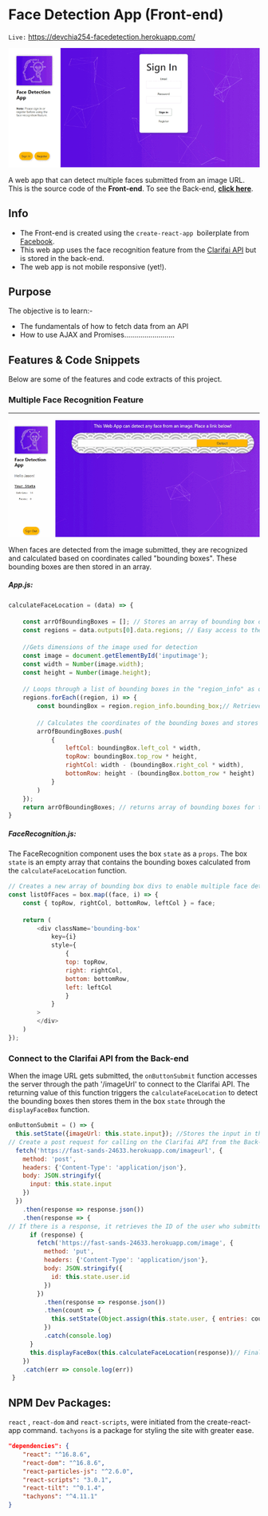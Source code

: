 # Face Detection App (Front-end)
`Live:` https://devchia254-facedetection.herokuapp.com/

![App Snapshot](./README_resources/gif-loginpage.gif)

A web app that can detect multiple faces submitted from an image URL. This is the source code of the **Front-end**. To see the Back-end, [**click here**](https://github.com/devchia254/facedetection-api).

## Info
- The Front-end is created using the `create-react-app `boilerplate from [Facebook](https://github.com/facebook/create-react-app).
- This web app uses the face recognition feature from the [Clarifai API](https://www.clarifai.com/models/face-detection-image-recognition-model-a403429f2ddf4b49b307e318f00e528b-detection) but is stored in the back-end.
- The web app is not mobile responsive (yet!).


## Purpose
The objective is to learn:-

- The fundamentals of how to fetch data from an API
- How to use AJAX and Promises.........................

## Features & Code Snippets
Below are some of the features and code extracts of this project.

### Multiple Face Recognition Feature
---
![AJAX Fetching](./README_resources/gif-faceDetect.gif)

When faces are detected from the image submitted, they are recognized and calculated based on coordinates called "bounding boxes". These bounding boxes are then stored in an array. 

##### App.js:
```javascript
calculateFaceLocation = (data) => {

	const arrOfBoundingBoxes = []; // Stores an array of bounding box objects 
	const regions = data.outputs[0].data.regions; // Easy access to the bounding boxes once the faces has been detected from the image URL
	
	//Gets dimensions of the image used for detection
	const image = document.getElementById('inputimage');
	const width = Number(image.width);
	const height = Number(image.height);
	
	// Loops through a list of bounding boxes in the "region_info" as objects
	regions.forEach((region, i) => {
		const boundingBox = region.region_info.bounding_box;// Retrieve the coordinates of faces detected in the form of bounding boxes

		// Calculates the coordinates of the bounding boxes and stores them into an object, then pushes each object into an array
		arrOfBoundingBoxes.push(
			{
				leftCol: boundingBox.left_col * width,
				topRow: boundingBox.top_row * height,
				rightCol: width - (boundingBox.right_col * width),
				bottomRow: height - (boundingBox.bottom_row * height)
			}
		)
	});
	return arrOfBoundingBoxes; // returns array of bounding boxes for the function
}
```
##### FaceRecognition.js:
The FaceRecognition component uses the box `state` as a `props`. The box `state` is an empty array that contains the bounding boxes calculated from the `calculateFaceLocation` function.

```javascript
// Creates a new array of bounding box divs to enable multiple face detection
const listOfFaces = box.map((face, i) => {
	const { topRow, rightCol, bottomRow, leftCol } = face;
	
	return (
		<div className='bounding-box'
			key={i}
			style={
				{
				top: topRow,
				right: rightCol,
				bottom: bottomRow,
				left: leftCol
				}
			}
		>
		</div>
	)
});
```
### Connect to the Clarifai API from the Back-end
When the image URL gets submitted, the `onButtonSubmit` function accesses the server through the path '/imageUrl' to connect to the Clarifai API. The returning value of this function triggers the `calculateFaceLocation` to detect the bounding boxes then stores them in the box `state` through the `displayFaceBox` function.

```javascript
onButtonSubmit = () => {
  this.setState({imageUrl: this.state.input}); //Stores the input in the imageUrl state
// Create a post request for calling on the Clarifai API from the Back-end when the imageURL has been submitted
  fetch('https://fast-sands-24633.herokuapp.com/imageurl', {
    method: 'post',
    headers: {'Content-Type': 'application/json'},
    body: JSON.stringify({
      input: this.state.input
    })
  })
    .then(response => response.json())
    .then(response => {
// If there is a response, it retrieves the ID of the user who submitted an image then increments the total entry of image submitted by that user.
      if (response) {
        fetch('https://fast-sands-24633.herokuapp.com/image', {
          method: 'put',
          headers: {'Content-Type': 'application/json'},
          body: JSON.stringify({
            id: this.state.user.id
          })
        })
          .then(response => response.json())
          .then(count => {
            this.setState(Object.assign(this.state.user, { entries: count }))
          })
          .catch(console.log)
      }
      this.displayFaceBox(this.calculateFaceLocation(response))// Finally stores the bounding boxes objects into box state, once all above is parsed
    })
    .catch(err => console.log(err))
 }
```

## NPM Dev Packages:

`react` , `react-dom` and `react-scripts`, were initiated from the create-react-app command.
`tachyons` is a package for styling the site with greater ease.

```json
"dependencies": {
    "react": "^16.8.6",
    "react-dom": "^16.8.6",
    "react-particles-js": "^2.6.0",
    "react-scripts": "3.0.1",
    "react-tilt": "^0.1.4",
    "tachyons": "^4.11.1"
}
```
